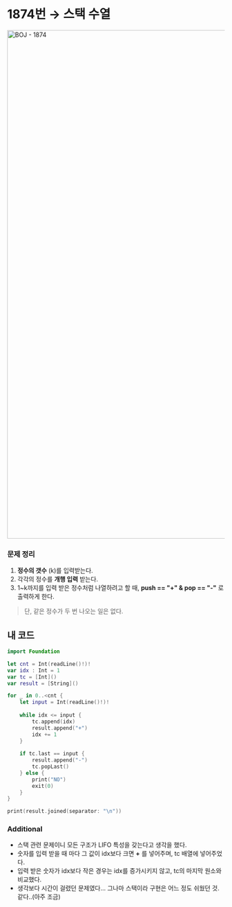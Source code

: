 # 1874번 → 스택 수열
<img width="1175" alt="BOJ - 1874" src="https://user-images.githubusercontent.com/64394744/134793246-fe4b802f-cda2-4360-8b6f-2f84d51db0d7.png">


### 문제 정리
1. **정수의 갯수** (k)를 입력받는다.
2. 각각의 정수를 **개행 입력** 받는다.
3. 1~k까지를 입력 받은 정수처럼 나열하려고 할 때, **push == "+" & pop == "-"** 로 출력하게 한다.

> 단, 같은 정수가 두 번 나오는 일은 없다.

## 내 코드
```swift
import Foundation

let cnt = Int(readLine()!)!
var idx : Int = 1
var tc = [Int]()
var result = [String]()

for _ in 0..<cnt {
    let input = Int(readLine()!)!
    
    while idx <= input {
        tc.append(idx)
        result.append("+")
        idx += 1
    }
    
    if tc.last == input {
        result.append("-")
        tc.popLast()
    } else {
        print("NO")
        exit(0)
    }
}

print(result.joined(separator: "\n"))
```

### Additional

 - 스택 관련 문제이니 모든 구조가 LIFO 특성을 갖는다고 생각을 했다.
 - 숫자를 입력 받을 때 마다 그 값이 idx보다 크면 **+** 를 넣어주며, tc 배열에 넣어주었다.
 - 입력 받은 숫자가 idx보다 작은 경우는 idx를 증가시키지 않고, tc의 마지막 원소와 비교했다.
 - 생각보다 시간이 걸렸던 문제였다... 그나마 스택이라 구현은 어느 정도 쉬웠던 것. 같다..(아주 조금)
